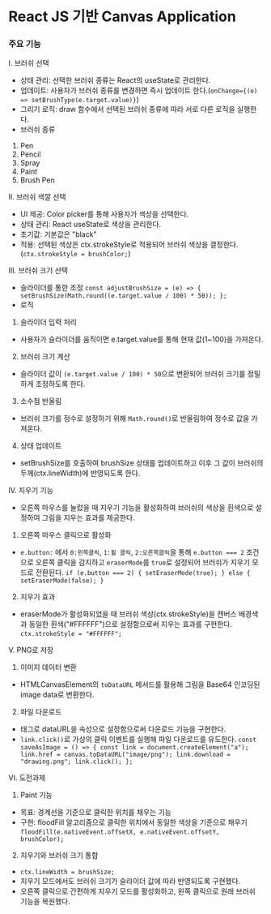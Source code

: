 # React JS 기반 Canvas Application
### 주요 기능
I. 브러쉬 선택
- 상태 관리: 선택한 브러쉬 종류는 React의 useState로 관리한다.
- 업데이트: 사용자가 브러쉬 종류를 변경하면 즉시 업데이트 한다.(`onChange={(e) => setBrushType(e.target.value)}`)
- 그리기 로직: draw 함수에서 선택된 브러쉬 종류에 따라 서로 다른 로직을 실행한다.
- 브러쉬 종류
1. Pen
2. Pencil
3. Spray
4. Paint
5. Brush Pen

II. 브러쉬 색깔 선택
- UI 제공: Color picker를 통해 사용자가 색상을 선택한다.
- 상태 관리: React useState로 색상을 관리한다.
- 초기값: 기본값은 "black"
- 적용: 선택된 색상은 ctx.strokeStyle로 적용되어 브러쉬 색상을 결정한다.(`ctx.strokeStyle = brushColor;`)

III. 브러쉬 크기 선택
- 슬라이더를 통한 조정
`const adjustBrushSize = (e) => {
  setBrushSize(Math.round((e.target.value / 100) * 50));
};`
- 로직
1. 슬라이더 입력 처리
- 사용자가 슬라이더를 움직이면 e.target.value를 통해 현재 값(1~100)을 가져온다.

2. 브러쉬 크기 계산
- 슬라이더 값이 `(e.target.value / 100) * 50`으로 변환되어 브러쉬 크기를 정밀하게 조정하도록 한다.

3. 소수점 반올림
- 브러쉬 크기를 정수로 설정하기 위해 `Math.round()`로 반올림하여 정수로 값을 가져온다.

4. 상태 업데이트
- setBrushSize를 호출하여 brushSize 상태를 업데이트하고 이후 그 값이 브러쉬의 두께(ctx.lineWidth)에 반영되도록 한다.

IV. 지우기 기능
- 오른쪽 마우스를 눌렀을 때 지우기 기능을 활성화하여 브러쉬의 색상을 흰색으로 설정하여 그림을 지우는 효과를 제공한다.

1. 오른쪽 마우스 클릭으로 활성화
- `e.button:` 에서 `0:왼쪽클릭`, `1:휠 클릭`, `2:오른쪽클릭`을 통해 `e.button === 2` 조건으로 오른쪽 클릭을 감지하고 `eraserMode`를 `true`로 설정되어 브러쉬가 지우기 모드로 전환된다. 
`if (e.button === 2) {
  setEraserMode(true);
} else {
  setEraserMode(false);
}
`

2. 지우기 효과
- eraserMode가 활성화되었을 때 브러쉬 색상(ctx.strokeStyle)을 캔버스 배경색과 동일한 흰색("#FFFFFF")으로 설정함으로써 지우는 효과를 구현한다.
`ctx.strokeStyle = "#FFFFFF";`

V. PNG로 저장
1. 이미지 데이터 변환
- HTMLCanvasElement의 `toDataURL` 메서드를 활용해 그림을 Base64 인코딩된 image data로 변환한다. 
2. 파일 다운로드
- <a> 태그로 dataURL을 속성으로 설정함으로써 다운로드 기능을 구현한다. 
- `link.click()`로 가상의 클릭 이벤트를 실행해 파일 다운로드를 유도한다.
`const saveAsImage = () => {
  const link = document.createElement("a");
  link.href = canvas.toDataURL("image/png");
  link.download = "drawing.png";
  link.click();
};
`


VI. 도전과제
1. Paint 기능
- 목표: 경계선을 기준으로 클릭한 위치를 채우는 기능
- 구현: floodFill 알고리즘으로 클릭한 위치에서 동일한 색상을 기준으로 채우기
`floodFill(e.nativeEvent.offsetX, e.nativeEvent.offsetY, brushColor);`

2. 지우기와 브러쉬 크기 통합
- `ctx.lineWidth = brushSize;`
- 지우기 모드에서도 브러쉬 크기가 슬라이더 값에 따라 반영되도록 구현했다.
- 오른쪽 클릭으로 간편하게 지우기 모드를 활성화하고, 왼쪽 클릭으로 원래 브러쉬 기능을 복원했다.
